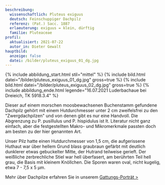 ```yaml
---
beschreibung:
  wissenschaftlich: Pluteus exiguus
  deutsch: Feinschuppiger Dachpilz
  referenz: (Pat.) Sacc. 1887
  erlaeuterung: exiguus = klein, dürftig
  familie: Pluteaceae
profil:
  aktualisiert: 2021-07-22
  autor_in: Dieter Gewalt
hauptbild:
  anzeige: false
  datei: /bilder/pluteus_exiguus_01_dg.jpg
---
```

{% include abbildung_start.html stil="mittel" %}
{% include bild.html datei="/bilder/pluteus_exiguus_01_dg.jpg" gross=true %}
{% include bild.html datei="/bilder/pluteus_exiguus_02_dg.jpg" gross=true %}
{% include abbildung_ende.html legende="16.07.2021 Luderbachaue bei Dreieich, TK 5918.3.4" %}

Dieser auf einem morschen moosbewachsenen Buchenstamm gefundene Dachpilz gehört mit einem Hutdurchmesser unter 2 cm zweifelsfrei zu den "Zwergdachpilzen" und von denen gibt es nur eine Handvoll. Die Abgrenzung zu P. pusillulus und P. hispidulus ist lt. Literatur nicht ganz einfach, aber die festgestellten Makro- und Mikromerkmale passten doch am besten zu der hier genannten Art.

Unser Pilz hatte einen Hutdurchmesser von 1,5 cm, die aufgerissene Huthaut war über hellem Grund blass graubraun gefärbt mit deutlich dunklerer etwas gebuckelter Mitte, der Hutrand teilweise gerieft. Der weißliche zerbrechliche Stiel war hell überfasert, am berührten Teil hell grau, die Basis mit kleinem Knöllchen.  Die Sporen waren oval, nicht kugelig, etwa 7 - 7,5 x 5 µm.

Mehr über Dachpilze erfahren Sie in unserem [Gattungs-Porträt >](/verwandt/dachpilze-pluteus)
